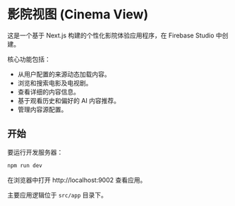 # 影院视图 (Cinema View)

这是一个基于 Next.js 构建的个性化影院体验应用程序，在 Firebase Studio 中创建。

核心功能包括：
- 从用户配置的来源动态加载内容。
- 浏览和搜索电影及电视剧。
- 查看详细的内容信息。
- 基于观看历史和偏好的 AI 内容推荐。
- 管理内容源配置。

## 开始

要运行开发服务器：
```bash
npm run dev
```
在浏览器中打开 http://localhost:9002 查看应用。

主要应用逻辑位于 `src/app` 目录下。
